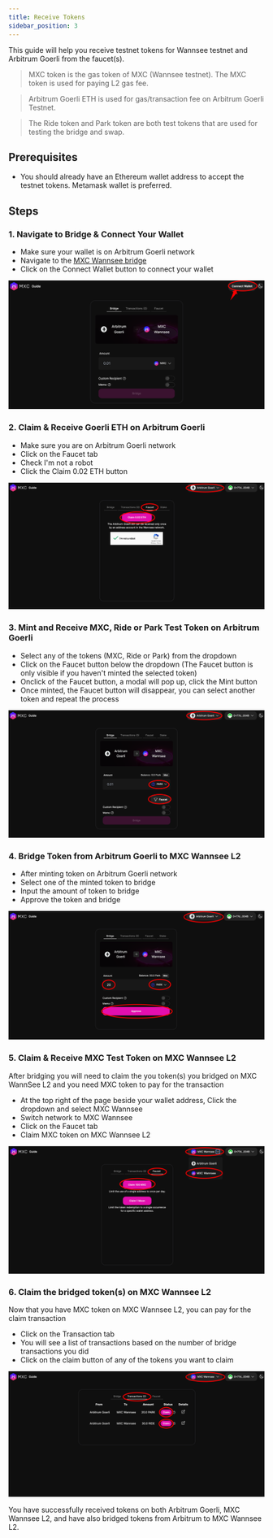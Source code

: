 ```yaml
---
title: Receive Tokens
sidebar_position: 3
---
```


This guide will help you receive testnet tokens for Wannsee testnet and Arbitrum Goerli from the faucet(s).

> MXC token is the gas token of MXC (Wannsee testnet). The MXC token is used for paying L2 gas fee.

> Arbitrum Goerli ETH is used for gas/transaction fee on Arbitrum Goerli Testnet.

> The Ride token and Park token are both test tokens that are used for testing the bridge and swap.


## Prerequisites

- You should already have an Ethereum wallet address to accept the testnet tokens. Metamask wallet is preferred.

## Steps

### 1. Navigate to Bridge & Connect Your Wallet
- Make sure your wallet is on Arbitrum Goerli network
- Navigate to the [MXC Wannsee bridge](https://wannsee-bridge.mxc.com)
- Click on the Connect Wallet button to connect your wallet

![connect wallet](./img/step1/connectWallet.png)
### 2. Claim & Receive Goerli ETH on Arbitrum Goerli
- Make sure you are on Arbitrum Goerli network
- Click on the Faucet tab
- Check I'm not a robot
- Click the Claim 0.02 ETH button

![claim ETH from faucet](./img/step2/claimReceiveETH.png)

### 3. Mint and Receive MXC, Ride or Park Test Token on Arbitrum Goerli
- Select any of the tokens (MXC, Ride or Park) from the dropdown
- Click on the Faucet button below the dropdown (The Faucet button is only visible if you haven't minted the selected token)
- Onclick of the Faucet button, a modal will pop up, click the Mint button
- Once minted, the Faucet button will disappear, you can select another token and repeat the process

![mint amd receive token](./img/step3/mintReceiveTokenOnArbitrum.png)

### 4.  Bridge Token from Arbitrum Goerli to MXC Wannsee L2
- After minting token on Arbitrum Goerli network
- Select one of the minted token to bridge
- Input the amount of token to bridge
- Approve the token and bridge

![bridge to mxc wannsee](./img/step4/bridgeToken.png)

### 5.  Claim & Receive MXC Test Token on MXC Wannsee L2
After bridging you will need to claim the you token(s) you bridged on MXC WannSee L2 and you need MXC token to pay for the transaction
- At the top right of the page beside your wallet address, Click the dropdown and select MXC Wannsee
- Switch network to MXC Wannsee
- Click on the Faucet tab
- Claim MXC token on MXC Wannsee L2

![claim mxc token](./img/step5/claimReceiveMXC.png)

### 6. Claim the bridged token(s) on MXC Wannsee L2
Now that you have MXC token on MXC Wannsee L2, you can pay for the claim transaction
- Click on the Transaction tab
- You will see a list of transactions based on the number of bridge transactions you did
- Click on the claim button of any of the tokens you want to claim

![claim bridged tokens](./img/step6/claimBridgeToken.png)

You have successfully received tokens on both Arbitrum Goerli, MXC Wannsee L2, and have also bridged tokens from Arbitrum to MXC Wannsee L2.
